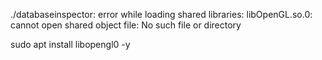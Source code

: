 ./databaseinspector: error while loading shared libraries: libOpenGL.so.0: cannot open shared object file: No such file or directory

sudo apt install libopengl0 -y 